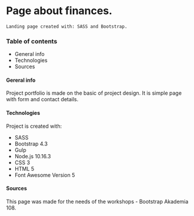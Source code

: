 # Page about finances.

```
Landing page created with: SASS and Bootstrap.
```

### Table of contents
* General info
* Technologies
* Sources

#### Gereral info 
Project portfolio is made on the basic of project design. It is simple page with form and contact details.

#### Technologies
Project is created with:
* SASS
* Bootstrap 4.3
* Gulp
* Node.js 10.16.3
* CSS 3
* HTML 5 
* Font Awesome Version 5

#### Sources
This page was made for the needs of the workshops - Bootstrap Akademia 108.
